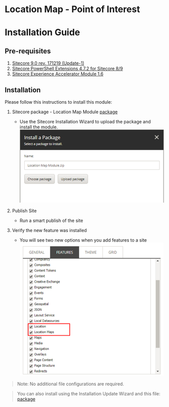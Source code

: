 # Location Map - Point of Interest
# Installation Guide

## Pre-requisites
1. [Sitecore 9.0 rev. 171219 (Update-1)](https://dev.sitecore.net/~/media/8551EF0996794A7FA9FF64943B391855.ashx)
2. [Sitecore PowerShell Extensions 4.7.2 for Sitecore 8/9](https://marketplace.sitecore.net/en/Modules/Sitecore_PowerShell_console.aspx)
3. [Sitecore Experience Accelerator Module 1.6](https://dev.sitecore.net/Downloads/Sitecore_Experience_Accelerator/16/Sitecore_Experience_Accelerator_16_Initial_Release.aspx) 

## Installation
Please follow this instructions to install this module:

1. Sitecore package - Location Map Module [package](resources/SLH.Location.zip)
	- Use the Sitecore Installation Wizard to upload the package and install the module.
	![InstallPackage](images/InstallPackage.png?raw=true "InstallPackage")
	
2. Publish Site
	- Run a smart publish of the site
	
3. Verify the new feature was installed
	- You will see two new options when you add features to a site
		![SelectFeatures](images/SelectFeatures.png?raw=true "SelectFeatures")
		
> Note: No additional file configurations are required.

> You can also install using the Installation Update Wizard and this file: [package](resources/SLH.Location.update)





